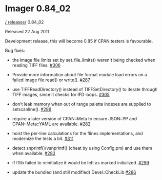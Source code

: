 # Imager 0.84_02

[ / ](..) [releases/](./) 0.84_02

Released 22 Aug 2011

Development release, this will become 0.85 if CPAN testers is favourable.

Bug fixes:

 - the image file limits set by set_file_limits() weren't being checked when reading TIFF files. [#306](https://github.com/tonycoz/imager/issues/306)

 - Provide more information about file format module load errors on a failed image file read() or write(). [#287](https://github.com/tonycoz/imager/issues/287)

 - use TIFFReadDirectory() instead of TIFFSetDirectory() to iterate through TIFF images, since it checks for IFD loops. [#305](https://github.com/tonycoz/imager/issues/305)

 - don't leak memory when out of range palette indexes are supplied to setscanline(). [#288](https://github.com/tonycoz/imager/issues/288)

 - require a later version of CPAN::Meta to ensure JSON::PP and CPAN::Meta::YAML are available. [#282](https://github.com/tonycoz/imager/issues/282)

 - hoist the per-line calculations for the flines implementations, and modernize the tests a bit. [#311](https://github.com/tonycoz/imager/issues/311)

 - detect snprintf()/vsnprintf() (cheat by using Config.pm) and use them when available. [#283](https://github.com/tonycoz/imager/issues/283)

 - if t1lib failed to reinitialize it would be left as marked initialized. [#299](https://github.com/tonycoz/imager/issues/299)

 - update the bundled (and still modified) Devel::CheckLib [#286](https://github.com/tonycoz/imager/issues/286)